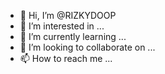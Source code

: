 - 👋 Hi, I’m @RIZKYDOOP
- 👀 I’m interested in ...
- 🌱 I’m currently learning ...
- 💞️ I’m looking to collaborate on ...
- 📫 How to reach me ...

<!---
RIZKYDOOP/RIZKYDOOP is a ✨ special ✨ repository because its `README.md` (this file) appears on your GitHub profile.
You can click the Preview link to take a look at your changes.
--->
